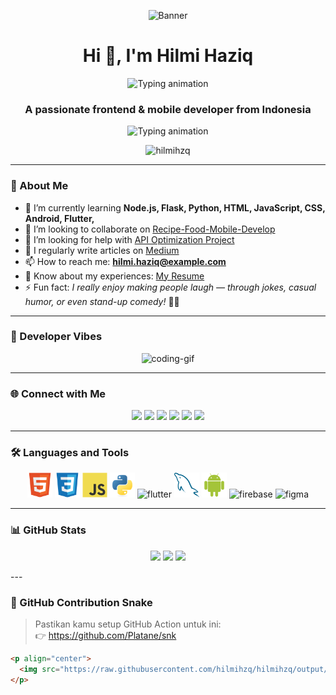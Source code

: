 <!-- 🔥 Personal Banner -->
<!-- 🎯 Animated Banner with Profile Image -->

<p align="center">
  <img src="https://github.com/user-attachments/assets/1d4fb522-2cf9-499b-a49d-14c8681a2780" alt="Banner" width="700px" />
</p>


<h1 align="center">Hi 👋, I'm Hilmi Haziq</h1>
<p align="center">
  <img src="https://readme-typing-svg.demolab.com?font=Fira+Code&size=24&duration=3000&pause=1000&color=00FFFF&center=true&vCenter=true&width=600&lines=I'm+an+Informatics+Engineering+Student" alt="Typing animation" />
</p>

<h3 align="center">A passionate frontend & mobile developer from Indonesia</h3>

<!-- 👨‍💻 Typing Animation -->
<p align="center">
  <img src="https://readme-typing-svg.demolab.com?font=Fira+Code&size=22&duration=3000&pause=1000&color=0AFFEF&center=true&vCenter=true&width=435&lines=Welcome+to+my+GitHub+Profile;I+Love+Building+Mobile+%26+Web+Apps;Always+learning+something+new!" alt="Typing animation" />
</p>

<!-- 👀 Profile Views -->
<p align="center">
  <img src="https://komarev.com/ghpvc/?username=hilmihzq&label=Profile%20views&color=0e75b6&style=flat" alt="hilmihzq" />
</p>

---

### 🚀 About Me

- 🌱 I’m currently learning **Node.js, Flask, Python, HTML, JavaScript, CSS, Android, Flutter,**  
- 👯 I’m looking to collaborate on [Recipe-Food-Mobile-Develop](https://github.com/hilmihzq/Recipe-Food-Mobile-Develop)  
- 🤝 I’m looking for help with [API Optimization Project](https://github.com/hilmihzq/Katalog-Shoesh-Using-API)  
- 📝 I regularly write articles on [Medium](https://medium.com/@hilmi.haziq052005/introduction-690db3005f1d)  
- 📫 How to reach me: **hilmi.haziq@example.com**  
- 📄 Know about my experiences: [My Resume](https://your-resume-link.com)  
- ⚡ Fun fact: *I really enjoy making people laugh — through jokes, casual humor, or even stand-up comedy!* 🎤😄

---

### 🧠 Developer Vibes

<p align="center">
  <img src="https://media.giphy.com/media/qgQUggAC3Pfv687qPC/giphy.gif" width="400" alt="coding-gif" />
</p>

---

### 🌐 Connect with Me

<p align="center">
  <a href="https://twitter.com/hilmihzq" target="_blank"><img src="https://img.shields.io/badge/Twitter-%231DA1F2.svg?&style=for-the-badge&logo=twitter&logoColor=white"/></a>
  <a href="https://linkedin.com/in/hilmihzq" target="_blank"><img src="https://img.shields.io/badge/LinkedIn-%230077B5.svg?&style=for-the-badge&logo=linkedin&logoColor=white"/></a>
  <a href="https://fb.com/hilmi hzq" target="_blank"><img src="https://img.shields.io/badge/Facebook-%231877F2.svg?&style=for-the-badge&logo=facebook&logoColor=white"/></a>
  <a href="https://instagram.com/hilmihaziiq" target="_blank"><img src="https://img.shields.io/badge/Instagram-%23E4405F.svg?&style=for-the-badge&logo=instagram&logoColor=white"/></a>
  <a href="https://www.youtube.com/c/hilmihzq" target="_blank"><img src="https://img.shields.io/badge/YouTube-%23FF0000.svg?&style=for-the-badge&logo=youtube&logoColor=white"/></a>
  <a href="https://discord.gg/hilmihzq" target="_blank"><img src="https://img.shields.io/badge/Discord-%237289DA.svg?&style=for-the-badge&logo=discord&logoColor=white"/></a>
</p>

---

### 🛠️ Languages and Tools

<p align="center">
  <img src="https://raw.githubusercontent.com/devicons/devicon/master/icons/html5/html5-original.svg" alt="html" width="40" />
  <img src="https://raw.githubusercontent.com/devicons/devicon/master/icons/css3/css3-original.svg" alt="css" width="40" />
  <img src="https://raw.githubusercontent.com/devicons/devicon/master/icons/javascript/javascript-original.svg" alt="js" width="40" />
  <img src="https://raw.githubusercontent.com/devicons/devicon/master/icons/python/python-original.svg" alt="python" width="40" />
  <img src="https://www.vectorlogo.zone/logos/flutterio/flutterio-icon.svg" alt="flutter" width="40" />
  <img src="https://raw.githubusercontent.com/devicons/devicon/master/icons/mysql/mysql-original.svg" alt="mysql" width="40" />
  <img src="https://raw.githubusercontent.com/devicons/devicon/master/icons/android/android-original.svg" alt="android" width="40" />
  <img src="https://www.vectorlogo.zone/logos/firebase/firebase-icon.svg" alt="firebase" width="40" />
  <img src="https://www.vectorlogo.zone/logos/figma/figma-icon.svg" alt="figma" width="40" />
</p>

---

### 📊 GitHub Stats

<p align="center">
  <img src="https://github-readme-stats.vercel.app/api?username=hilmihzq&show_icons=true&theme=tokyonight" width="33%" />
  <img src="https://github-readme-stats.vercel.app/api/top-langs/?username=hilmihzq&layout=compact&theme=tokyonight" width="33%" />
  <img src="https://github-readme-streak-stats.herokuapp.com?user=hilmihzq&theme=tokyonight" width="33%" />
</p>
---

### 🐍 GitHub Contribution Snake

> Pastikan kamu setup GitHub Action untuk ini:  
> 👉 https://github.com/Platane/snk

```html
<p align="center">
  <img src="https://raw.githubusercontent.com/hilmihzq/hilmihzq/output/github-contribution-grid-snake.svg" alt="Snake animation" />
</p>
